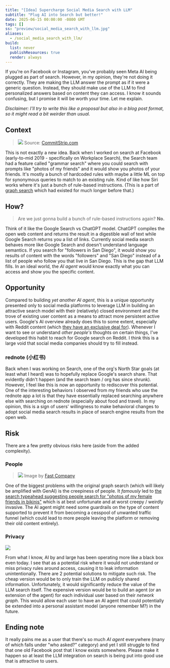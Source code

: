 ```yaml
---
title: "[Idea] Supercharge Social Media Search with LLM"
subtitle: "Plug AI into Search but better!"
date: 2025-06-15 00:00:00 -0800 GMT
tags: []
ss: "preview/social_media_search_with_llm.jpg"
aliases:
  - /social_media_search_with_llm/
build:
  list: never
  publishResources: true
  render: always
---
```


If you're on Facebook or Instagram, you've probably seen Meta AI being plugged as part of search. However, in my opinion, they're not doing it correctly. They are making the LLM answer the prompt as if it were a generic question. Instead, they should make use of the LLM to find personalized answers based on content they can access. I know it sounds confusing, but I promise it will be worth your time. Let me explain.

_Disclaimer: I'll try to write this like a proposal but also in a blog post format, so it might read a bit weirder than usual._

## Context

> ![](/blog/img/ai_commitstrip.jpg)
> Source: [CommitStrip.com](https://www.commitstrip.com/en/2017/06/07/ai-inside/)

This is not exactly a new idea. Back when I worked on search at Facebook (early-to-mid 2019 - specifically on Workplace Search), the Search team had a feature called "grammar search" where you could search with prompts like "photos of my friends" and it would show you photos of your friends. It's mostly a bunch of hardcoded rules with maybe a little ML on top for synonymous queries to match to an existing rule. Kind of like how Siri works where it's just a bunch of rule-based instructions. (This is a part of [graph search](https://engineering.fb.com/2013/04/29/web/under-the-hood-the-natural-language-interface-of-graph-search/) which had existed for much longer before that.)

## How?

> Are we just gonna build a bunch of rule-based instructions again? **No.**

Think of it like the Google Search vs ChatGPT model. ChatGPT compiles the open web content and returns the result in a digestible wall of text while Google Search returns you a list of links. Currently social media search behaves more like Google Search and doesn't understand language semantics. If you search for "followers in San Diego", it would show you results of content with the words "followers" and "San Diego" instead of a list of people who follow you that live in San Diego. This is the gap that LLM fills. In an ideal world, the _AI agent_ would know exactly what you can access and show you the specific content.

## Opportunity

Compared to building _yet another AI agent_, this is a unique opportunity presented only to social media platforms to leverage LLM in building an attractive search model with their (relatively) closed environment and the trove of existing user content as a means to attract more persistent active users. Google's AI overview already does this to some extent, especially with Reddit content (which [they have an exclusive deal for](https://www.404media.co/google-is-the-only-search-engine-that-works-on-reddit-now-thanks-to-ai-deal/)). Whenever I want to see or understand _other people's_ thoughts on certain things, I've developed this habit to reach for Google search on Reddit. I think this is a large void that social media companies should try to fill instead.

### rednote (小红书)

Back when I was working on Search, one of the org's North Star goals (at least what I heard) was to hopefully replace Google's search share. That evidently didn't happen (and the search team / org has since shrunk). However, I feel like this is now an opportunity to rediscover this potential. One of the interesting behaviors I observed from my friends who use the rednote app a lot is that they have essentially replaced searching anywhere else with searching on rednote (especially about food and travel). In my opinion, this is a sign of users' willingness to make behavioral changes to adopt social media search results in place of search engine results from the open web.

## Risk

There are a few pretty obvious risks here (aside from the added complexity).

### People

> ![](/blog/img/fast_company_ss.png)
> Image by [Fast Company](https://www.fastcompany.com/90306769/why-is-facebook-suggesting-i-look-at-photos-of-my-female-friends-in-bikinis)

One of the biggest problems with the original graph search (which will likely be amplified with GenAI) is the creepiness of people. It _famously_ led to [the search typeahead suggesting people search for "photos of my female friends in bikinis"](https://www.wired.com/story/facebook-female-friends-photo-search-bug/) which is at best unfortunate and at worst creepy / weirdly invasive. The AI agent might need some guardrails on the type of content supported to prevent it from becoming a cesspool of unwanted traffic funnel (which could lead to more people leaving the platform or removing their old content entirely).

### Privacy

![](/blog/img/everyone_agent.jpg)

From what I know, AI by and large has been operating more like a black box even today. I see that as a potential risk where it would not understand or miss privacy rules around access, causing it to leak information unintentionally. There are 2 potential solutions to mitigate such risk. The cheap version would be to only train the LLM on publicly shared information. Unfortunately, it would significantly reduce the value of the LLM search itself. The expensive version would be to build an agent (or an extension of the agent) for each individual user based on their _network graph_. This would allow each user to have an AI agent that could potentially be extended into a personal assistant model (anyone remember M?) in the future.

## Ending note

It really pains me as a user that there's so much _AI agent_ everywhere (many of which falls under "who asked?" category) and yet I still struggle to find that one old Facebook post that I know exists somewhere. Please make it happen so at least the LLM integration on search is being put into good use that is attractive to users.